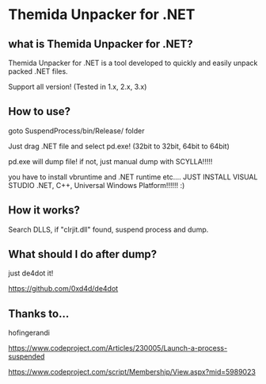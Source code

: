# Themida Unpacker for .NET

## what is Themida Unpacker for .NET?

Themida Unpacker for .NET is a tool developed to quickly and easily unpack packed .NET files. 

Support all version! (Tested in 1.x, 2.x, 3.x)

## How to use?

goto SuspendProcess/bin/Release/ folder

Just drag .NET file and select pd.exe! (32bit to 32bit, 64bit to 64bit)

pd.exe will dump file! if not, just manual dump with SCYLLA!!!!!

you have to install vbruntime and .NET runtime etc.... JUST INSTALL VISUAL STUDIO .NET, C++, Universal Windows Platform!!!!!! :)

## How it works?

Search DLLS, if "clrjit.dll" found, suspend process and dump.

## What should I do after dump?

just de4dot it!

https://github.com/0xd4d/de4dot

## Thanks to...

hofingerandi

https://www.codeproject.com/Articles/230005/Launch-a-process-suspended 

https://www.codeproject.com/script/Membership/View.aspx?mid=5989023
